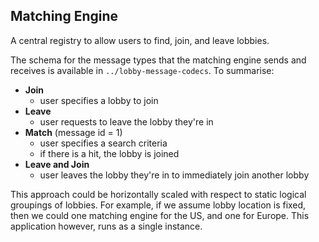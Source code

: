 ## Matching Engine

A central registry to allow users to find, join, and leave lobbies.

The schema for the message types that the matching engine sends and receives is available in `../lobby-message-codecs`. To summarise:
 - **Join**
   - user specifies a lobby to join
 - **Leave**
   - user requests to leave the lobby they're in
 - **Match** (message id = 1)
   - user specifies a search criteria
   - if there is a hit, the lobby is joined
 - **Leave and Join**
   - user leaves the lobby they're in to immediately join another lobby

This approach could be horizontally scaled with respect to static logical groupings of lobbies. For example, if we assume lobby location is fixed, then we could one matching engine for the US, and one for Europe. This application however, runs as a single instance.
